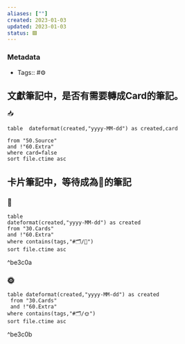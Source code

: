 ```yaml
---
aliases: [""]
created: 2023-01-03
updated: 2023-01-03
status: 🟩
---
```

### Metadata
- Tags:: #⚙ 

## 文獻筆記中，是否有需要轉成Card的筆記。
📥
 ```dataview
 table  dateformat(created,"yyyy-MM-dd") as created,card

 from "50.Source" 
 and !"60.Extra"
 where card=false 
 sort file.ctime asc
```

## 卡片筆記中，等待成為🌲的筆記
### 🌱️
 ```dataview
 table  
dateformat(created,"yyyy-MM-dd") as created
 from "30.Cards" 
 and !"60.Extra"
 where contains(tags,"#🗂️/🌱️")
 sort file.ctime asc
```
^be3c0a

### 🌞️
 ```dataview
 table dateformat(created,"yyyy-MM-dd") as created
  from "30.Cards"
  and !"60.Extra"
 where contains(tags,"#🗂️/🌞")
 sort file.ctime asc
```
^be3c0b




